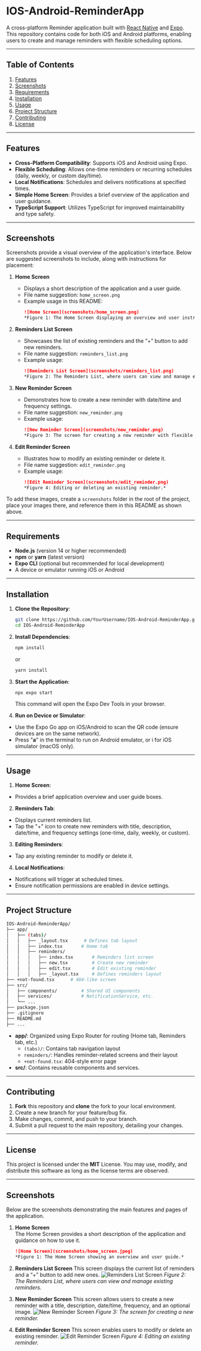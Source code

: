 # IOS-Android-ReminderApp

A cross-platform Reminder application built with [React Native](https://reactnative.dev/) and [Expo](https://expo.dev/). This repository contains code for both iOS and Android platforms, enabling users to create and manage reminders with flexible scheduling options.

---

## Table of Contents

1. [Features](#features)
2. [Screenshots](#screenshots)
3. [Requirements](#requirements)
4. [Installation](#installation)
5. [Usage](#usage)
6. [Project Structure](#project-structure)
7. [Contributing](#contributing)
8. [License](#license)

---

## Features

- **Cross-Platform Compatibility**: Supports iOS and Android using Expo.
- **Flexible Scheduling**: Allows one-time reminders or recurring schedules (daily, weekly, or custom day/time).
- **Local Notifications**: Schedules and delivers notifications at specified times.
- **Simple Home Screen**: Provides a brief overview of the application and user guidance.
- **TypeScript Support**: Utilizes TypeScript for improved maintainability and type safety.

---

## Screenshots

Screenshots provide a visual overview of the application's interface. Below are suggested screenshots to include, along with instructions for placement:

1. **Home Screen**  
   - Displays a short description of the application and a user guide.  
   - File name suggestion: `home_screen.png`  
   - Example usage in this README:
     ```markdown
     ![Home Screen](screenshots/home_screen.png)
     *Figure 1: The Home Screen displaying an overview and user instructions.*
     ```

2. **Reminders List Screen**  
   - Showcases the list of existing reminders and the “+” button to add new reminders.  
   - File name suggestion: `reminders_list.png`  
   - Example usage:
     ```markdown
     ![Reminders List Screen](screenshots/reminders_list.png)
     *Figure 2: The Reminders List, where users can view and manage existing reminders.*
     ```

3. **New Reminder Screen**  
   - Demonstrates how to create a new reminder with date/time and frequency settings.  
   - File name suggestion: `new_reminder.png`  
   - Example usage:
     ```markdown
     ![New Reminder Screen](screenshots/new_reminder.png)
     *Figure 3: The screen for creating a new reminder with flexible scheduling options.*
     ```

4. **Edit Reminder Screen**  
   - Illustrates how to modify an existing reminder or delete it.  
   - File name suggestion: `edit_reminder.png`  
   - Example usage:
     ```markdown
     ![Edit Reminder Screen](screenshots/edit_reminder.png)
     *Figure 4: Editing or deleting an existing reminder.*
     ```

To add these images, create a `screenshots` folder in the root of the project, place your images there, and reference them in this README as shown above.

---

## Requirements

- **Node.js** (version 14 or higher recommended)
- **npm** or **yarn** (latest version)
- **Expo CLI** (optional but recommended for local development)
- A device or emulator running iOS or Android

---

## Installation

1. **Clone the Repository**:
   ```bash
   git clone https://github.com/YourUsername/IOS-Android-ReminderApp.git
   cd IOS-Android-ReminderApp
   ```

2. **Install Dependencies**:
   ```bash
   npm install
   ```
   or
   ```bash
   yarn install
   ```
   
3. **Start the Application**:
   ```bash
   npx expo start
   ```
   This command will open the Expo Dev Tools in your browser.
   
4. **Run on Device or Simulator**:
* Use the Expo Go app on iOS/Android to scan the QR code (ensure devices are on the same network).
* Press "**a**" in the terminal to run on Android emulator, or i for iOS simulator (macOS only).

---

## Usage

1. **Home Screen**:
* Provides a brief application overview and user guide boxes.

2. **Reminders Tab**:
* Displays current reminders list.
* Tap the "+" icon to create new reminders with title, description, date/time, and frequency settings (one-time, daily, weekly, or custom).

3. **Editing Reminders**:
* Tap any existing reminder to modify or delete it.

4. **Local Notifications**:
* Notifications will trigger at scheduled times.
* Ensure notification permissions are enabled in device settings.

---

## Project Structure

   ```bash
   IOS-Android-ReminderApp/
   ├── app/
│   ├── (tabs)/
│   │   ├── _layout.tsx      # Defines tab layout
│   │   ├── index.tsx       # Home tab
│   │   ├── reminders/
│   │   │   ├── index.tsx       # Reminders list screen
│   │   │   ├── new.tsx         # Create new reminder
│   │   │   ├── edit.tsx        # Edit existing reminder
│   │   │   ├── _layout.tsx     # Defines reminders layout
├── +not-found.tsx      # 404-like screen
├── src/
│   ├── components/         # Shared UI components
│   ├── services/           # NotificationService, etc.
│   └── ...
├── package.json
├── .gitignore
├── README.md
├── ...
  ```
   

- **app/**: Organized using Expo Router for routing (Home tab, Reminders tab, etc.)
  - `(tabs)/`: Contains tab navigation layout
  - `reminders/`: Handles reminder-related screens and their layout
  - `+not-found.tsx`: 404-style error page
- **src/**: Contains reusable components and services.

---

## Contributing

1. **Fork** this repository and **clone** the fork to your local environment.
2. Create a new branch for your feature/bug fix.
3. Make changes, commit, and push to your branch.
4. Submit a pull request to the main repository, detailing your changes.

---

## License

This project is licensed under the **MIT** License. You may use, modify, and distribute this software as long as the license terms are observed.

---

## Screenshots

Below are the screenshots demonstrating the main features and pages of the application.

1. **Home Screen**  
   The Home Screen provides a short description of the application and guidance on how to use it.
   ```markdown
   ![Home Screen](screenshots/home_screen.jpeg)
   *Figure 1: The Home Screen showing an overview and user guide.*

2. **Reminders List Screen**
   This screen displays the current list of reminders and a “+” button to add new ones.
   ![Reminders List Screen](screenshots/reminders_list.jpeg)
   *Figure 2: The Reminders List, where users can view and manage existing reminders.*

3. **New Reminder Screen**
   This screen allows users to create a new reminder with a title, description, date/time, frequency, and an optional image.
   ![New Reminder Screen](screenshots/new_reminder.jpeg)
   *Figure 3: The screen for creating a new reminder.*

4. **Edit Reminder Screen**
   This screen enables users to modify or delete an existing reminder.
   ![Edit Reminder Screen](screenshots/edit_reminder.jpeg)
   *Figure 4: Editing an existing reminder.*